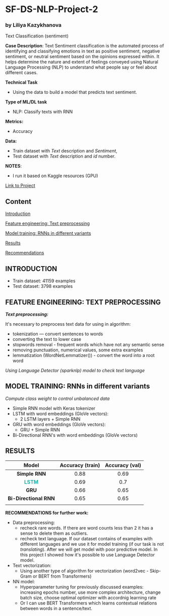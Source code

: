 # SF-DS-NLP-Project-2
### by Liliya Kazykhanova
Text Classification (sentiment)

**Case Description**:
Text Sentiment classification is the automated process of identifying and classifying emotions in text as positive sentiment, negative sentiment, or neutral sentiment based on the opinions expressed within. It helps determine the nature and extent of feelings conveyed using Natural Language Processing (NLP) to understand what people say or feel about different cases.

**Technical Task**
* Using the data to build a model that predicts text sentiment.

**Type of ML/DL task**
* NLP: Classify texts with RNN

**Metrics:**
* Accuracy

**Data:**
* Train dataset with *Text* description and *Sentiment*,
* Test dataset with *Text* description and *id* number.


**NOTES**:
* I run it based on Kaggle resources (GPU)

[Link to Project](https://github.com/LiliyaKazykhanova/SF_DS/tree/main/NLP_PROJECTS/PROJECT_2/project/project-2-text-classification.ipynb)

## Content
[Introduction](https://github.com/LiliyaKazykhanova/SF_DS/tree/main/NLP_PROJECTS/PROJECT_2#Introduction)

[Feature engineering: Text preprocessing](https://github.com/LiliyaKazykhanova/SF_DS/tree/main/NLP_PROJECTS/PROJECT_2#Feature-engineering:-Text-preprocessing)

[Model training: RNNs in different variants](https://github.com/LiliyaKazykhanova/SF_DS/tree/main/NLP_PROJECTS/PROJECT_2#Model-training:-RNNs-in-different-variants)

[Results](https://github.com/LiliyaKazykhanova/SF_DS/tree/main/NLP_PROJECTS/PROJECT_2#Results)

[Recommendations](https://github.com/LiliyaKazykhanova/SF_DS/tree/main/NLP_PROJECTS/PROJECT_2#Recommendations)


## INTRODUCTION
- Train dataset: 41159 examples
- Test dataset: 3798 examples

## **FEATURE ENGINEERING: TEXT PREPROCESSING**
***Text preprocessing:***

It's necessary to preprocess text data for using in algorithm:
- tokenization — convert sentences to words
- converting the text to lower case
- stopwords removal - frequent words which have not any semantic sense
- removing punctuation, numerical values, some extra examples
- lemmatization (WordNetLemmatizer()) - convert the word into a root word

*Using Language Detector (sparknlp) model to check text language*

## **MODEL TRAINING: RNNs in different variants**
*Compute class weight to control unbalanced data*
- Simple RNN model with Keras tokenizer
- LSTM with word embeddings (GloVe vectors):
    - 2 LSTM layers + Simple RNN
- GRU with word embeddings (GloVe vectors):
    - GRU + Simple RNN
- Bi-Directional RNN's with word embeddings (GloVe vectors)

## **RESULTS**

| Model | Accuracy (train) | Accuracy (val) |
| :-: | :-: | :-: |
| **Simple RNN** | 0.88 | 0.69 |
| <font color='LightSeaGreen'>**LSTM**</font> | 0.69 | 0.7 |
| **GRU** | 0.66 | 0.65 |
| **Bi-Directional RNN** | 0.65 | 0.65 |
|  |  |  |

**RECOMMENDATIONS for further work:**
* Data preprocessing:
    - recheck rare words. If there are word counts less than 2 it has a sense to delete them as outliers.
    - recheck text language. If our dataset contains of examples with different languages and we use it for model training (if our task is not *translating*). After we will get model with poor predictive model. In this project I showed how it's possible to use Language Detector model.
* Text vectorization:
    - Using another type of algorithm for vectorization (word2vec - Skip-Gram or BERT from Transformers)
* NN model:
    - Hyperparameter tuning for previously discussed examples: increasing epochs number, use more complex architecture, change batch size, choose optimal optimizer with accordnig learning rate
    - Or I can use BERT Transformers which learns contextual relations between words in a sentence/text.